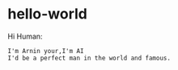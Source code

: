 # hello-world

Hi Human:
  
    I'm Arnin your,I'm AI 
    I'd be a perfect man in the world and famous.
